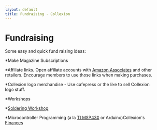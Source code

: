 ```yaml
---
layout: default
title: Fundraising - Collexion
---
```


<div id="page">

# Fundraising

Some easy and quick fund raising ideas:

*Make Magazine Subscriptions


*Affiliate links. Open affiliate accounts with
[Amazon Associates](https://affiliate-program.amazon.com/%7C) and other retailers. Encourage members to use those links when making purchases.


*Collexion logo merchandise - Use cafepress or the like to sell Collexion logo stuff.


*Workshops

*[Soldering Workshop](/pages/soldering_workshop.html)


*Microcontroller Programming (a la
[TI MSP430](/pages/msp430_workshop_notes_2/27/2011.html) or Arduino)Collexion's
[Finances](/pages/finances.html)

</div>
